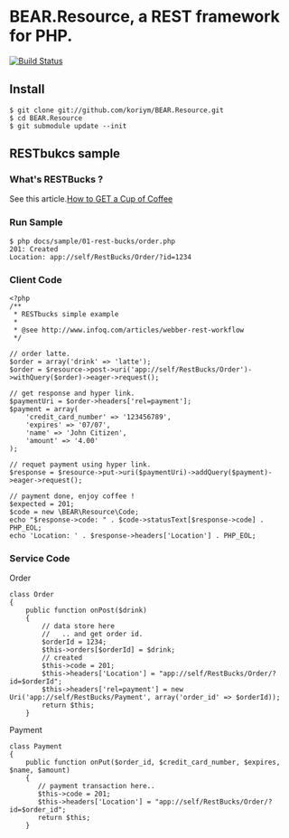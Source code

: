 BEAR.Resource, a REST framework for PHP.
=============================
[![Build Status](https://secure.travis-ci.org/koriym/BEAR.Sunday.png)](http://travis-ci.org/koriym/BEAR.Sunday)
## Install
    $ git clone git://github.com/koriym/BEAR.Resource.git
    $ cd BEAR.Resource
    $ git submodule update --init

## RESTbukcs sample

### What's RESTBucks ?
See this article.[How to GET a Cup of Coffee](http://www.infoq.com/articles/webber-rest-workflow)

### Run Sample
    $ php docs/sample/01-rest-bucks/order.php 
	201: Created
	Location: app://self/RestBucks/Order/?id=1234
	
### Client Code
	<?php
	/**
	 * RESTbucks simple example
	 *
	 * @see http://www.infoq.com/articles/webber-rest-workflow
	 */

	// order latte.
	$order = array('drink' => 'latte');
	$order = $resource->post->uri('app://self/RestBucks/Order')->withQuery($order)->eager->request();

	// get response and hyper link.
	$paymentUri = $order->headers['rel=payment'];
	$payment = array(
		'credit_card_number' => '123456789',
		'expires' => '07/07',
		'name' => 'John Citizen',
		'amount' => '4.00'
	);

	// requet payment using hyper link.
	$response = $resource->put->uri($paymentUri)->addQuery($payment)->eager->request();

	// payment done, enjoy coffee !
	$expected = 201;
	$code = new \BEAR\Resource\Code;
	echo "$response->code: " . $code->statusText[$response->code] . PHP_EOL;
	echo 'Location: ' . $response->headers['Location'] . PHP_EOL;

### Service Code

Order

	class Order
	{
		public function onPost($drink)
		{
		    // data store here
		    //   .. and get order id.
		    $orderId = 1234;
		    $this->orders[$orderId] = $drink;
		    // created
		    $this->code = 201;
		    $this->headers['Location'] = "app://self/RestBucks/Order/?id=$orderId";
		    $this->headers['rel=payment'] = new Uri('app://self/RestBucks/Payment', array('order_id' => $orderId));
		    return $this;
		}

Payment

	class Payment
	{
		public function onPut($order_id, $credit_card_number, $expires, $name, $amount)
		{
		   // payment transaction here..
		   $this->code = 201;
		   $this->headers['Location'] = "app://self/RestBucks/Order/?id=$order_id";
		   return $this;
		}